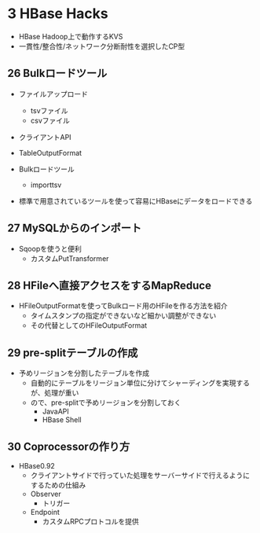 # 3 HBase Hacks

- HBase Hadoop上で動作するKVS
- 一貫性/整合性/ネットワーク分断耐性を選択したCP型

## 26 Bulkロードツール

- ファイルアップロード
    - tsvファイル
    - csvファイル
- クライアントAPI
- TableOutputFormat
- Bulkロードツール
    - importtsv

- 標準で用意されているツールを使って容易にHBaseにデータをロードできる

## 27 MySQLからのインポート

- Sqoopを使うと便利
    - カスタムPutTransformer

## 28 HFileへ直接アクセスをするMapReduce

- HFileOutputFormatを使ってBulkロード用のHFileを作る方法を紹介
    - タイムスタンプの指定ができないなど細かい調整ができない
    - その代替としてのHFileOutputFormat

## 29 pre-splitテーブルの作成

- 予めリージョンを分割したテーブルを作成
    - 自動的にテーブルをリージョン単位に分けてシャーディングを実現するが、処理が重い
    - ので、pre-splitで予めリージョンを分割しておく
        - JavaAPI
        - HBase Shell

## 30 Coprocessorの作り方

- HBase0.92
    - クライアントサイドで行っていた処理をサーバーサイドで行えるようにするための仕組み
    - Observer
        - トリガー
    - Endpoint
        - カスタムRPCプロトコルを提供
